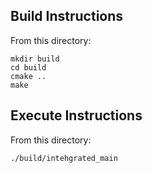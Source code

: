 ## Build Instructions

From this directory:

    mkdir build
    cd build
    cmake ..
    make

## Execute Instructions

From this directory:

    ./build/intehgrated_main
